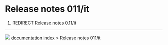 # Release notes 011/it
1.  REDIRECT [Release notes 0.11/it](Release_notes_0.11/it.md)



---
![](images/Button_right.svg) [documentation index](../README.md) > Release notes 011/it
